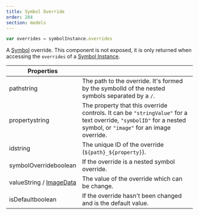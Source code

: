 ```yaml
---
title: Symbol Override
order: 204
section: models
---
```


```javascript
var overrides = symbolInstance.overrides
```

A [Symbol](https://www.sketchapp.com/docs/symbols/) override. This component is not exposed, it is only returned when accessing the `overrides` of a [Symbol Instance](#symbol-instance).

| Properties                                                          |                                                                                                                                                                |
| ------------------------------------------------------------------- | -------------------------------------------------------------------------------------------------------------------------------------------------------------- |
| path<span class="arg-type">string</span>                            | The path to the override. It's formed by the symbolId of the nested symbols separated by a `/`.                                                                |
| property<span class="arg-type">string</span>                        | The property that this override controls. It can be `"stringValue"` for a text override, `"symbolID"` for a nested symbol, or `"image"` for an image override. |
| id<span class="arg-type">string</span>                              | The unique ID of the override (`${path}_${property}`).                                                                                                         |
| symbolOverride<span class="arg-type">boolean</span>                 | If the override is a nested symbol override.                                                                                                                   |
| value<span class="arg-type">String / [ImageData](#imagedata)</span> | The value of the override which can be change.                                                                                                                 |
| isDefault<span class="arg-type">boolean</span>                      | If the override hasn't been changed and is the default value.                                                                                                  |
